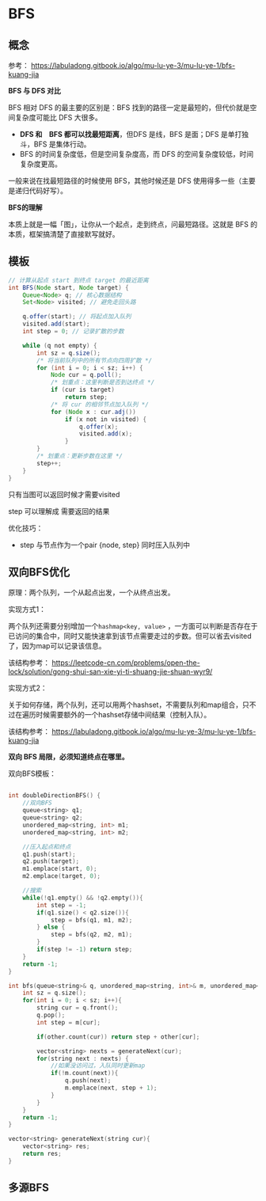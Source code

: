 # BFS 


## 概念

参考： https://labuladong.gitbook.io/algo/mu-lu-ye-3/mu-lu-ye-1/bfs-kuang-jia

**BFS 与 DFS 对比**

BFS 相对 DFS 的最主要的区别是：BFS 找到的路径一定是最短的，但代价就是空间复杂度可能比 DFS 大很多。

- **DFS 和　BFS 都可以找最短距离**，但DFS 是线，BFS 是面；DFS 是单打独斗，BFS 是集体行动。
- BFS 的时间复杂度低，但是空间复杂度高，而 DFS 的空间复杂度较低，时间复杂度更高。


一般来说在找最短路径的时候使用 BFS，其他时候还是 DFS 使用得多一些（主要是递归代码好写）。

**BFS的理解**

本质上就是一幅「图」，让你从一个起点，走到终点，问最短路径。这就是 BFS 的本质，框架搞清楚了直接默写就好。

## 模板

```java
// 计算从起点 start 到终点 target 的最近距离
int BFS(Node start, Node target) {
    Queue<Node> q; // 核心数据结构
    Set<Node> visited; // 避免走回头路

    q.offer(start); // 将起点加入队列
    visited.add(start);
    int step = 0; // 记录扩散的步数

    while (q not empty) {
        int sz = q.size();
        /* 将当前队列中的所有节点向四周扩散 */
        for (int i = 0; i < sz; i++) {
            Node cur = q.poll();
            /* 划重点：这里判断是否到达终点 */
            if (cur is target)
                return step;
            /* 将 cur 的相邻节点加入队列 */
            for (Node x : cur.adj())
                if (x not in visited) {
                    q.offer(x);
                    visited.add(x);
                }
        }
        /* 划重点：更新步数在这里 */
        step++;
    }
}
```

只有当图可以返回时候才需要visited

step 可以理解成 需要返回的结果

优化技巧：
 - step 与节点作为一个pair {node, step} 同时压入队列中


## 双向BFS优化

原理：两个队列，一个从起点出发，一个从终点出发。

实现方式1：

两个队列还需要分别增加一个`hashmap<key, value>` ，一方面可以判断是否存在于已访问的集合中，同时又能快速拿到该节点需要走过的步数。但可以省去visited了，因为map可以记录该信息。

该结构参考： https://leetcode-cn.com/problems/open-the-lock/solution/gong-shui-san-xie-yi-ti-shuang-jie-shuan-wyr9/

实现方式2：

关于如何存储，两个队列，还可以用两个hashset，不需要队列和map组合，只不过在遍历时候需要额外的一个hashset存储中间结果（控制入队）。

该结构参考： https://labuladong.gitbook.io/algo/mu-lu-ye-3/mu-lu-ye-1/bfs-kuang-jia

**双向 BFS 局限，必须知道终点在哪里。**

双向BFS模板：

```C++

int doubleDirectionBFS() {
    //双向BFS
    queue<string> q1;
    queue<string> q2;
    unordered_map<string, int> m1;
    unordered_map<string, int> m2;

    //压入起点和终点
    q1.push(start);
    q2.push(target);
    m1.emplace(start, 0);
    m2.emplace(target, 0);

    //搜索
    while(!q1.empty() && !q2.empty()){
        int step = -1;
        if(q1.size() < q2.size()){
            step = bfs(q1, m1, m2);
        } else {
            step = bfs(q2, m2, m1);
        }
        if(step != -1) return step;
    }
    return -1;
}

int bfs(queue<string>& q, unordered_map<string, int>& m, unordered_map<string, int>& other){
    int sz = q.size();
    for(int i = 0; i < sz; i++){
        string cur = q.front();
        q.pop();
        int step = m[cur];

        if(other.count(cur)) return step + other[cur];

        vector<string> nexts = generateNext(cur);
        for(string next : nexts) {
            //如果没访问过，入队同时更新map
            if(!m.count(next)){
                q.push(next);
                m.emplace(next, step + 1);
            }
        }
    }
    return -1;
}

vector<string> generateNext(string cur){
    vector<string> res;
    return res;
}

```



 ## 多源BFS